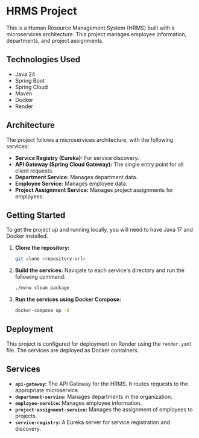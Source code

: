 <!-- @format -->

# HRMS Project

This is a Human Resource Management System (HRMS) built with a microservices architecture. This project manages employee information, departments, and project assignments.

## Technologies Used

- Java 24
- Spring Boot
- Spring Cloud
- Maven
- Docker
- Render

## Architecture

The project follows a microservices architecture, with the following services:

- **Service Registry (Eureka):** For service discovery.
- **API Gateway (Spring Cloud Gateway):** The single entry point for all client requests.
- **Department Service:** Manages department data.
- **Employee Service:** Manages employee data.
- **Project Assignment Service:** Manages project assignments for employees.

## Getting Started

To get the project up and running locally, you will need to have Java 17 and Docker installed.

1.  **Clone the repository:**
    ```bash
    git clone <repository-url>
    ```
2.  **Build the services:**
    Navigate to each service's directory and run the following command:
    ```bash
    ./mvnw clean package
    ```
3.  **Run the services using Docker Compose:**
    ```bash
    docker-compose up -d
    ```

## Deployment

This project is configured for deployment on Render using the `render.yaml` file. The services are deployed as Docker containers.

## Services

- **`api-gateway`:** The API Gateway for the HRMS. It routes requests to the appropriate microservice.
- **`department-service`:** Manages departments in the organization.
- **`employee-service`:** Manages employee information.
- **`project-assignment-service`:** Manages the assignment of employees to projects.
- **`service-registry`:** A Eureka server for service registration and discovery.
